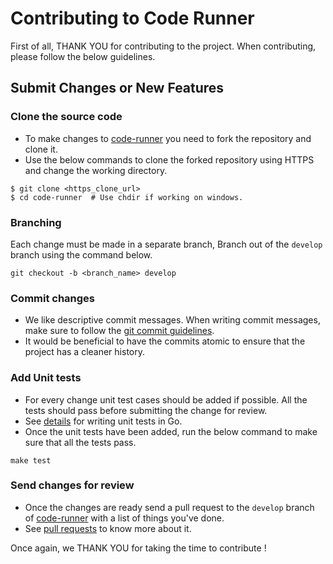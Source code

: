 # Contributing to Code Runner

First of all, THANK YOU for contributing to the project. When contributing, please follow the below guidelines.

## Submit Changes or New Features

### Clone the source code
- To make changes to [code-runner](https://github.com/assignment-exec/code-runner) you need to fork the repository and clone it.
- Use the below commands to clone the forked repository using HTTPS and change the working directory.
```commandline
$ git clone <https_clone_url>
$ cd code-runner  # Use chdir if working on windows.
```

### Branching
Each change must be made in a separate branch, Branch out of the `develop` branch using the command below.
```commandline
git checkout -b <branch_name> develop
```

### Commit changes
- We like descriptive commit messages. When writing commit messages, make sure to follow the [git commit guidelines](https://git-scm.com/book/en/v2/Distributed-Git-Contributing-to-a-Project).
- It would be beneficial to have the commits atomic to ensure that the project has a cleaner history.

### Add Unit tests
- For every change unit test cases should be added if possible. All the tests should pass before submitting the change for review.
- See [details](https://golang.org/pkg/testing/) for writing unit tests in Go.
- Once the unit tests have been added, run the below command to make sure that all the tests pass.
```commandline
make test
```

### Send changes for review
- Once the changes are ready send a pull request to the `develop` branch of [code-runner](https://github.com/assignment-exec/code-runner/pull/new/develop) with a list of things you've done.
- See [pull requests](http://help.github.com/pull-requests/) to know more about it. 


Once again, we THANK YOU for taking the time to contribute !